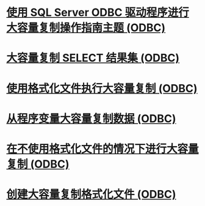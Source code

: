 # [使用 SQL Server ODBC 驱动程序进行大容量复制操作指南主题 (ODBC)](bulk-copying-with-the-sql-server-odbc-driver-how-to-topics-odbc.md)

# [大容量复制 SELECT 结果集 (ODBC)](bulk-copy-a-select-result-set-odbc.md)
# [使用格式化文件执行大容量复制 (ODBC)](bulk-copy-by-using-a-format-file-odbc.md)
# [从程序变量大容量复制数据 (ODBC)](bulk-copy-data-from-program-variables-odbc.md)
# [在不使用格式化文件的情况下进行大容量复制 (ODBC)](bulk-copy-without-a-format-file-odbc.md)
# [创建大容量复制格式化文件 (ODBC)](create-a-bulk-copy-format-file-odbc.md)
